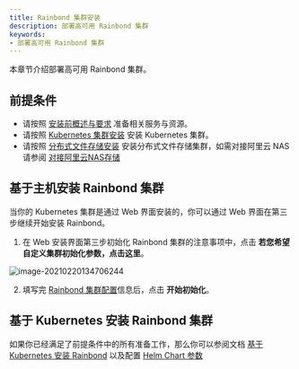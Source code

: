 ```yaml
---
title: Rainbond 集群安装
description: 部署高可用 Rainbond 集群
keywords:
- 部署高可用 Rainbond 集群
---
```


本章节介绍部署高可用 Rainbond 集群。

## 前提条件

* 请按照 [安装前概述与要求](installation/ha-deployment/overview/) 准备相关服务与资源。
* 请按照 [Kubernetes 集群安装](../deploy-k8s) 安装 Kubernetes 集群。
* 请按照 [分布式文件存储安装](../storage) 安装分布式文件存储集群，如需对接阿里云 NAS 请参阅 [对接阿里云NAS存储](./init-rainbond-config#对接阿里云-nas-存储)

## 基于主机安装 Rainbond 集群

当你的 Kubernetes 集群是通过 Web 界面安装的，你可以通过 Web 界面在第三步继续开始安装 Rainbond。

1. 在 Web 安装界面第三步初始化 Rainbond 集群的注意事项中，点击 **若您希望自定义集群初始化参数，点击这里**。

![image-20210220134706244](https://static.goodrain.com/images/5.3/init-region-config.png)

2. 填写完 [Rainbond 集群配置](./init-rainbond-config)信息后，点击 **开始初始化**。


## 基于 Kubernetes 安装 Rainbond 集群

如果你已经满足了前提条件中的所有准备工作，那么你可以参阅文档 [基于 Kubernetes 安装 Rainbond](../../install-with-helm/) 以及配置 [Helm Chart 参数](../../install-with-helm/vaules-config)




